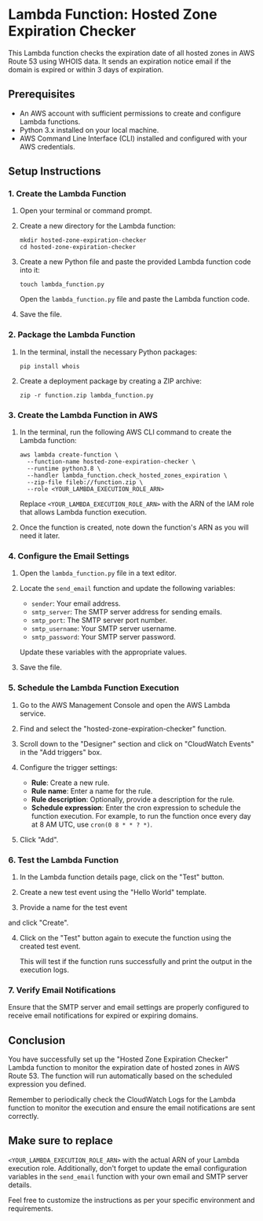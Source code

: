 # Lambda Function: Hosted Zone Expiration Checker

This Lambda function checks the expiration date of all hosted zones in AWS Route 53 using WHOIS data. It sends an expiration notice email if the domain is expired or within 3 days of expiration.

## Prerequisites

- An AWS account with sufficient permissions to create and configure Lambda functions.
- Python 3.x installed on your local machine.
- AWS Command Line Interface (CLI) installed and configured with your AWS credentials.

## Setup Instructions

### 1. Create the Lambda Function

1. Open your terminal or command prompt.
2. Create a new directory for the Lambda function:

   ```shell
   mkdir hosted-zone-expiration-checker
   cd hosted-zone-expiration-checker
   ```

3. Create a new Python file and paste the provided Lambda function code into it:

   ```shell
   touch lambda_function.py
   ```

   Open the `lambda_function.py` file and paste the Lambda function code.

4. Save the file.

### 2. Package the Lambda Function

1. In the terminal, install the necessary Python packages:

   ```shell
   pip install whois
   ```

2. Create a deployment package by creating a ZIP archive:

   ```shell
   zip -r function.zip lambda_function.py
   ```

### 3. Create the Lambda Function in AWS

1. In the terminal, run the following AWS CLI command to create the Lambda function:

   ```shell
   aws lambda create-function \
     --function-name hosted-zone-expiration-checker \
     --runtime python3.8 \
     --handler lambda_function.check_hosted_zones_expiration \
     --zip-file fileb://function.zip \
     --role <YOUR_LAMBDA_EXECUTION_ROLE_ARN>
   ```

   Replace `<YOUR_LAMBDA_EXECUTION_ROLE_ARN>` with the ARN of the IAM role that allows Lambda function execution.

2. Once the function is created, note down the function's ARN as you will need it later.

### 4. Configure the Email Settings

1. Open the `lambda_function.py` file in a text editor.

2. Locate the `send_email` function and update the following variables:

   - `sender`: Your email address.
   - `smtp_server`: The SMTP server address for sending emails.
   - `smtp_port`: The SMTP server port number.
   - `smtp_username`: Your SMTP server username.
   - `smtp_password`: Your SMTP server password.

   Update these variables with the appropriate values.

3. Save the file.

### 5. Schedule the Lambda Function Execution

1. Go to the AWS Management Console and open the AWS Lambda service.

2. Find and select the "hosted-zone-expiration-checker" function.

3. Scroll down to the "Designer" section and click on "CloudWatch Events" in the "Add triggers" box.

4. Configure the trigger settings:

   - **Rule**: Create a new rule.
   - **Rule name**: Enter a name for the rule.
   - **Rule description**: Optionally, provide a description for the rule.
   - **Schedule expression**: Enter the cron expression to schedule the function execution. For example, to run the function once every day at 8 AM UTC, use `cron(0 8 * * ? *)`.

5. Click "Add".

### 6. Test the Lambda Function

1. In the Lambda function details page, click on the "Test" button.

2. Create a new test event using the "Hello World" template.

3. Provide a name for the test event

 and click "Create".

4. Click on the "Test" button again to execute the function using the created test event.

   This will test if the function runs successfully and print the output in the execution logs.

### 7. Verify Email Notifications

Ensure that the SMTP server and email settings are properly configured to receive email notifications for expired or expiring domains.

## Conclusion

You have successfully set up the "Hosted Zone Expiration Checker" Lambda function to monitor the expiration date of hosted zones in AWS Route 53. The function will run automatically based on the scheduled expression you defined.

Remember to periodically check the CloudWatch Logs for the Lambda function to monitor the execution and ensure the email notifications are sent correctly.



## Make sure to replace 
`<YOUR_LAMBDA_EXECUTION_ROLE_ARN>` with the actual ARN of your Lambda execution role. Additionally, don't forget to update the email configuration variables in the `send_email` function with your own email and SMTP server details.

Feel free to customize the instructions as per your specific environment and requirements.